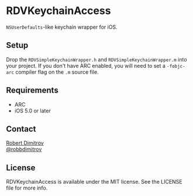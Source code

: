 # RDVKeychainAccess

`NSUserDefaults`-like keychain wrapper for iOS.

## Setup

Drop the `RDVSimpleKeychainWrapper.h` and `RDVSimpleKeychainWrapper.m` into your project. If you don't have ARC
enabled, you will need to set a `-fobjc-arc` compiler flag on the `.m` source file.

## Requirements

* ARC
* iOS 5.0 or later

## Contact

[Robert Dimitrov](http://github.com/robbdimitrov)  
[@robbdimitrov](https://twitter.com/robbdimitrov)

## License

RDVKeychainAccess is available under the MIT license. See the LICENSE file for more info.
